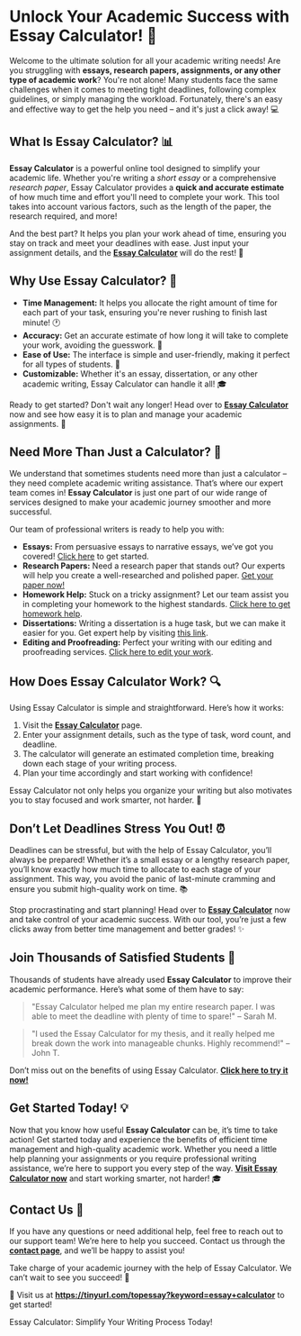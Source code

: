 <h1>Unlock Your Academic Success with Essay Calculator! 🚀</h1>

<p>Welcome to the ultimate solution for all your academic writing needs! Are you struggling with <strong>essays, research papers, assignments, or any other type of academic work</strong>? You're not alone! Many students face the same challenges when it comes to meeting tight deadlines, following complex guidelines, or simply managing the workload. Fortunately, there's an easy and effective way to get the help you need – and it's just a click away! 💻</p>

<h2>What Is Essay Calculator? 📊</h2>

<p><strong>Essay Calculator</strong> is a powerful online tool designed to simplify your academic life. Whether you're writing a <em>short essay</em> or a comprehensive <em>research paper</em>, Essay Calculator provides a <strong>quick and accurate estimate</strong> of how much time and effort you'll need to complete your work. This tool takes into account various factors, such as the length of the paper, the research required, and more!</p>

<p>And the best part? It helps you plan your work ahead of time, ensuring you stay on track and meet your deadlines with ease. Just input your assignment details, and the <a href="https://tinyurl.com/topessay?keyword=essay+calculator" target="_blank"><strong>Essay Calculator</strong></a> will do the rest! 📅</p>

<h2>Why Use Essay Calculator? 🤔</h2>

<ul>
  <li><strong>Time Management:</strong> It helps you allocate the right amount of time for each part of your task, ensuring you're never rushing to finish last minute! 🕐</li>
  <li><strong>Accuracy:</strong> Get an accurate estimate of how long it will take to complete your work, avoiding the guesswork. 📏</li>
  <li><strong>Ease of Use:</strong> The interface is simple and user-friendly, making it perfect for all types of students. 🙌</li>
  <li><strong>Customizable:</strong> Whether it's an essay, dissertation, or any other academic writing, Essay Calculator can handle it all! 🎓</li>
</ul>

<p>Ready to get started? Don't wait any longer! Head over to <a href="https://tinyurl.com/topessay?keyword=essay+calculator" target="_blank"><strong>Essay Calculator</strong></a> now and see how easy it is to plan and manage your academic assignments. 🌟</p>

<h2>Need More Than Just a Calculator? 📝</h2>

<p>We understand that sometimes students need more than just a calculator – they need complete academic writing assistance. That’s where our expert team comes in! <strong>Essay Calculator</strong> is just one part of our wide range of services designed to make your academic journey smoother and more successful.</p>

<p>Our team of professional writers is ready to help you with:</p>

<ul>
  <li><strong>Essays:</strong> From persuasive essays to narrative essays, we’ve got you covered! <a href="https://tinyurl.com/topessay?keyword=essay+calculator" target="_blank">Click here</a> to get started.</li>
  <li><strong>Research Papers:</strong> Need a research paper that stands out? Our experts will help you create a well-researched and polished paper. <a href="https://tinyurl.com/topessay?keyword=essay+calculator" target="_blank">Get your paper now!</a></li>
  <li><strong>Homework Help:</strong> Stuck on a tricky assignment? Let our team assist you in completing your homework to the highest standards. <a href="https://tinyurl.com/topessay?keyword=essay+calculator" target="_blank">Click here to get homework help</a>.</li>
  <li><strong>Dissertations:</strong> Writing a dissertation is a huge task, but we can make it easier for you. Get expert help by visiting <a href="https://tinyurl.com/topessay?keyword=essay+calculator" target="_blank">this link</a>.</li>
  <li><strong>Editing and Proofreading:</strong> Perfect your writing with our editing and proofreading services. <a href="https://tinyurl.com/topessay?keyword=essay+calculator" target="_blank">Click here to edit your work</a>.</li>
</ul>

<h2>How Does Essay Calculator Work? 🔍</h2>

<p>Using Essay Calculator is simple and straightforward. Here’s how it works:</p>

<ol>
  <li>Visit the <a href="https://tinyurl.com/topessay?keyword=essay+calculator" target="_blank"><strong>Essay Calculator</strong></a> page.</li>
  <li>Enter your assignment details, such as the type of task, word count, and deadline.</li>
  <li>The calculator will generate an estimated completion time, breaking down each stage of your writing process.</li>
  <li>Plan your time accordingly and start working with confidence!</li>
</ol>

<p>Essay Calculator not only helps you organize your writing but also motivates you to stay focused and work smarter, not harder. 🎯</p>

<h2>Don’t Let Deadlines Stress You Out! ⏰</h2>

<p>Deadlines can be stressful, but with the help of Essay Calculator, you’ll always be prepared! Whether it’s a small essay or a lengthy research paper, you’ll know exactly how much time to allocate to each stage of your assignment. This way, you avoid the panic of last-minute cramming and ensure you submit high-quality work on time. 📚</p>

<p>Stop procrastinating and start planning! Head over to <a href="https://tinyurl.com/topessay?keyword=essay+calculator" target="_blank"><strong>Essay Calculator</strong></a> now and take control of your academic success. With our tool, you’re just a few clicks away from better time management and better grades! ✨</p>

<h2>Join Thousands of Satisfied Students 🎉</h2>

<p>Thousands of students have already used <strong>Essay Calculator</strong> to improve their academic performance. Here’s what some of them have to say:</p>

<blockquote>
  <p>"Essay Calculator helped me plan my entire research paper. I was able to meet the deadline with plenty of time to spare!" – Sarah M.</p>
</blockquote>

<blockquote>
  <p>"I used the Essay Calculator for my thesis, and it really helped me break down the work into manageable chunks. Highly recommend!" – John T.</p>
</blockquote>

<p>Don’t miss out on the benefits of using Essay Calculator. <a href="https://tinyurl.com/topessay?keyword=essay+calculator" target="_blank"><strong>Click here to try it now!</strong></a></p>

<h2>Get Started Today! 💡</h2>

<p>Now that you know how useful <strong>Essay Calculator</strong> can be, it’s time to take action! Get started today and experience the benefits of efficient time management and high-quality academic work. Whether you need a little help planning your assignments or you require professional writing assistance, we’re here to support you every step of the way. <a href="https://tinyurl.com/topessay?keyword=essay+calculator" target="_blank"><strong>Visit Essay Calculator now</strong></a> and start working smarter, not harder! 🎓</p>

<h2>Contact Us 💬</h2>

<p>If you have any questions or need additional help, feel free to reach out to our support team! We’re here to help you succeed. Contact us through the <a href="https://tinyurl.com/topessay?keyword=essay+calculator" target="_blank"><strong>contact page</strong></a>, and we’ll be happy to assist you!</p>

<p>Take charge of your academic journey with the help of Essay Calculator. We can’t wait to see you succeed! 🎯</p>

<p>📍 Visit us at <a href="https://tinyurl.com/topessay?keyword=essay+calculator" target="_blank"><strong>https://tinyurl.com/topessay?keyword=essay+calculator</strong></a> to get started!</p>
Essay Calculator: Simplify Your Writing Process Today!
